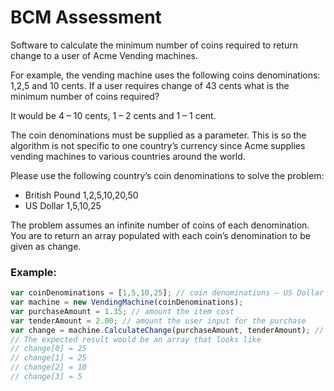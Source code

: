 # BCM Assessment

Software to calculate the minimum number of coins required to return change to a user of Acme Vending machines.

For example, the vending machine uses the following coins denominations: 1,2,5 and 10 cents. If a user requires change of 43 cents what is the minimum number of coins required?

It would be 4 – 10 cents, 1 – 2 cents and 1 – 1 cent.

The coin denominations must be supplied as a parameter. This is so the algorithm is not specific to one country’s currency since Acme supplies vending machines to various countries around the world.

Please use the following country’s coin denominations to solve the problem:
- British Pound 1,2,5,10,20,50
- US Dollar 1,5,10,25

The problem assumes an infinite number of coins of each denomination.
You are to return an array populated with each coin’s denomination to be given as change.

### Example:

```javascript
var coinDenominations = [1,5,10,25]; // coin denominations – US Dollar
var machine = new VendingMachine(coinDenominations);
var purchaseAmount = 1.35; // amount the item cost
var tenderAmount = 2.00; // amount the user input for the purchase
var change = machine.CalculateChange(purchaseAmount, tenderAmount); // expect 65 cents
// The expected result would be an array that looks like
// change[0] = 25
// change[1] = 25
// change[2] = 10
// change[3] = 5
